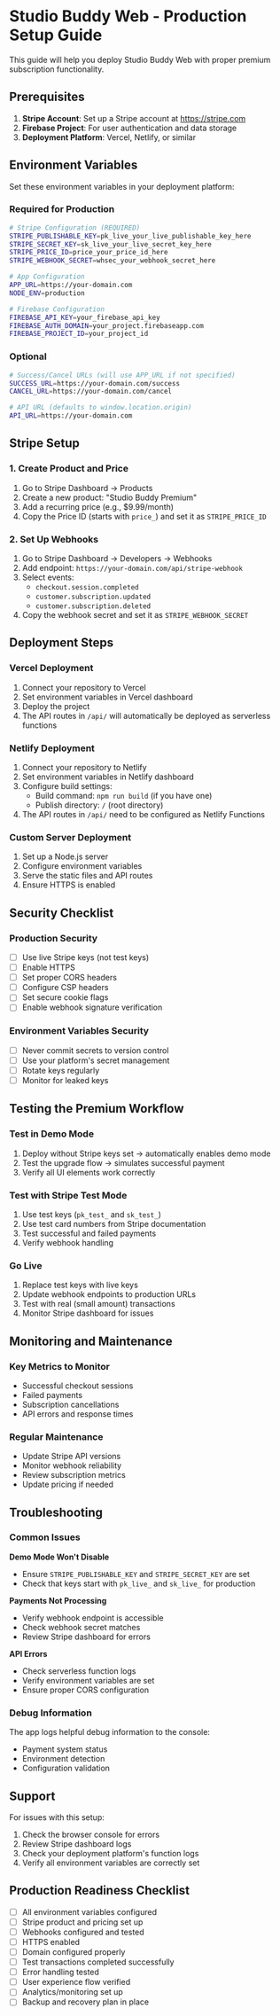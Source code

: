 # Studio Buddy Web - Production Setup Guide

This guide will help you deploy Studio Buddy Web with proper premium subscription functionality.

## Prerequisites

1. **Stripe Account**: Set up a Stripe account at https://stripe.com
2. **Firebase Project**: For user authentication and data storage
3. **Deployment Platform**: Vercel, Netlify, or similar

## Environment Variables

Set these environment variables in your deployment platform:

### Required for Production
```bash
# Stripe Configuration (REQUIRED)
STRIPE_PUBLISHABLE_KEY=pk_live_your_live_publishable_key_here
STRIPE_SECRET_KEY=sk_live_your_live_secret_key_here
STRIPE_PRICE_ID=price_your_price_id_here
STRIPE_WEBHOOK_SECRET=whsec_your_webhook_secret_here

# App Configuration
APP_URL=https://your-domain.com
NODE_ENV=production

# Firebase Configuration
FIREBASE_API_KEY=your_firebase_api_key
FIREBASE_AUTH_DOMAIN=your_project.firebaseapp.com
FIREBASE_PROJECT_ID=your_project_id
```

### Optional
```bash
# Success/Cancel URLs (will use APP_URL if not specified)
SUCCESS_URL=https://your-domain.com/success
CANCEL_URL=https://your-domain.com/cancel

# API URL (defaults to window.location.origin)
API_URL=https://your-domain.com
```

## Stripe Setup

### 1. Create Product and Price
1. Go to Stripe Dashboard → Products
2. Create a new product: "Studio Buddy Premium"
3. Add a recurring price (e.g., $9.99/month)
4. Copy the Price ID (starts with `price_`) and set it as `STRIPE_PRICE_ID`

### 2. Set Up Webhooks
1. Go to Stripe Dashboard → Developers → Webhooks
2. Add endpoint: `https://your-domain.com/api/stripe-webhook`
3. Select events:
   - `checkout.session.completed`
   - `customer.subscription.updated`
   - `customer.subscription.deleted`
4. Copy the webhook secret and set it as `STRIPE_WEBHOOK_SECRET`

## Deployment Steps

### Vercel Deployment
1. Connect your repository to Vercel
2. Set environment variables in Vercel dashboard
3. Deploy the project
4. The API routes in `/api/` will automatically be deployed as serverless functions

### Netlify Deployment  
1. Connect your repository to Netlify
2. Set environment variables in Netlify dashboard
3. Configure build settings:
   - Build command: `npm run build` (if you have one)
   - Publish directory: `/` (root directory)
4. The API routes in `/api/` need to be configured as Netlify Functions

### Custom Server Deployment
1. Set up a Node.js server
2. Configure environment variables
3. Serve the static files and API routes
4. Ensure HTTPS is enabled

## Security Checklist

### Production Security
- [ ] Use live Stripe keys (not test keys)
- [ ] Enable HTTPS
- [ ] Set proper CORS headers
- [ ] Configure CSP headers
- [ ] Set secure cookie flags
- [ ] Enable webhook signature verification

### Environment Variables Security
- [ ] Never commit secrets to version control
- [ ] Use your platform's secret management
- [ ] Rotate keys regularly
- [ ] Monitor for leaked keys

## Testing the Premium Workflow

### Test in Demo Mode
1. Deploy without Stripe keys set → automatically enables demo mode
2. Test the upgrade flow → simulates successful payment
3. Verify all UI elements work correctly

### Test with Stripe Test Mode
1. Use test keys (`pk_test_` and `sk_test_`)
2. Use test card numbers from Stripe documentation
3. Test successful and failed payments
4. Verify webhook handling

### Go Live
1. Replace test keys with live keys
2. Update webhook endpoints to production URLs
3. Test with real (small amount) transactions
4. Monitor Stripe dashboard for issues

## Monitoring and Maintenance

### Key Metrics to Monitor
- Successful checkout sessions
- Failed payments
- Subscription cancellations
- API errors and response times

### Regular Maintenance
- Update Stripe API versions
- Monitor webhook reliability
- Review subscription metrics
- Update pricing if needed

## Troubleshooting

### Common Issues

**Demo Mode Won't Disable**
- Ensure `STRIPE_PUBLISHABLE_KEY` and `STRIPE_SECRET_KEY` are set
- Check that keys start with `pk_live_` and `sk_live_` for production

**Payments Not Processing**
- Verify webhook endpoint is accessible
- Check webhook secret matches
- Review Stripe dashboard for errors

**API Errors**
- Check serverless function logs
- Verify environment variables are set
- Ensure proper CORS configuration

### Debug Information
The app logs helpful debug information to the console:
- Payment system status
- Environment detection
- Configuration validation

## Support

For issues with this setup:
1. Check the browser console for errors
2. Review Stripe dashboard logs
3. Check your deployment platform's function logs
4. Verify all environment variables are correctly set

## Production Readiness Checklist

- [ ] All environment variables configured
- [ ] Stripe product and pricing set up
- [ ] Webhooks configured and tested
- [ ] HTTPS enabled
- [ ] Domain configured properly
- [ ] Test transactions completed successfully
- [ ] Error handling tested
- [ ] User experience flow verified
- [ ] Analytics/monitoring set up
- [ ] Backup and recovery plan in place
